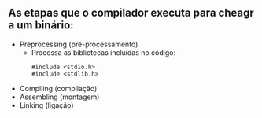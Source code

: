 ## As etapas que o compilador executa para cheagr a um binário:

- Preprocessing (pré-processamento)
    - Processa as bibliotecas incluídas no código:
        ```
        #include <stdio.h>
        #include <stdlib.h>
        ```
- Compiling (compilação)
- Assembling (montagem)
- Linking (ligação)